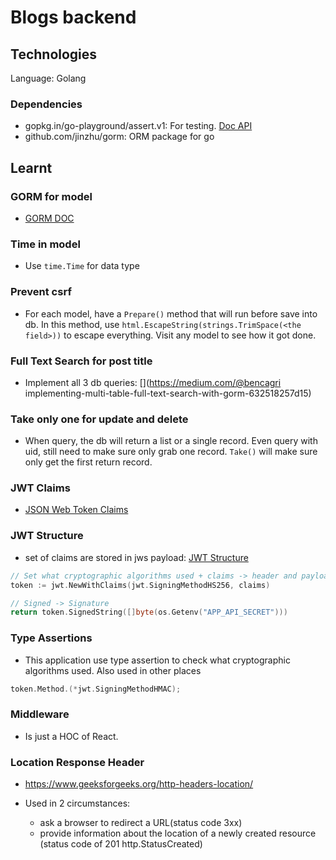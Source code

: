 # Blogs backend

## Technologies

Language: Golang

### Dependencies

- gopkg.in/go-playground/assert.v1: For testing. [Doc API](https://pkg.go.dev/gopkg.in/go-playground/assert.v1)
- github.com/jinzhu/gorm: ORM package for go

## Learnt

### GORM for model

- [GORM DOC](https://gorm.io/docs/models.html)

### Time in model

- Use `time.Time` for data type

### Prevent csrf

- For each model, have a `Prepare()` method that will run before save into db. In this method, use `html.EscapeString(strings.TrimSpace(<the field>))` to escape everything. Visit any model to see how it got done.

### Full Text Search for post title

- Implement all 3 db queries: [](https://medium.com/@bencagri implementing-multi-table-full-text-search-with-gorm-632518257d15)

### Take only one for update and delete

- When query, the db will return a list or a single record. Even query with uid, still need to make sure only grab one record. `Take()` will make sure only get the first return record.

### JWT Claims

- [JSON Web Token Claims](https://auth0.com/docs/tokens/json-web-tokens/json-web-token-claims)

### JWT Structure

- set of claims are stored in jws payload: [JWT Structure](https://auth0.com/docs/tokens/json-web-tokens/json-web-token-structure)

```go
// Set what cryptographic algorithms used + claims -> header and payload
token := jwt.NewWithClaims(jwt.SigningMethodHS256, claims)

// Signed -> Signature
return token.SignedString([]byte(os.Getenv("APP_API_SECRET")))
```

### Type Assertions

- This application use type assertion to check what cryptographic algorithms used. Also used in other places

```go
token.Method.(*jwt.SigningMethodHMAC);
```

### Middleware

- Is just a HOC of React.

### Location Response Header

- https://www.geeksforgeeks.org/http-headers-location/

- Used in 2 circumstances:

  - ask a browser to redirect a URL(status code 3xx)
  - provide information about the location of a newly created resource (status code of 201 http.StatusCreated)
